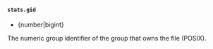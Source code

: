 #### `stats.gid`

* {number|bigint}

The numeric group identifier of the group that owns the file (POSIX).
